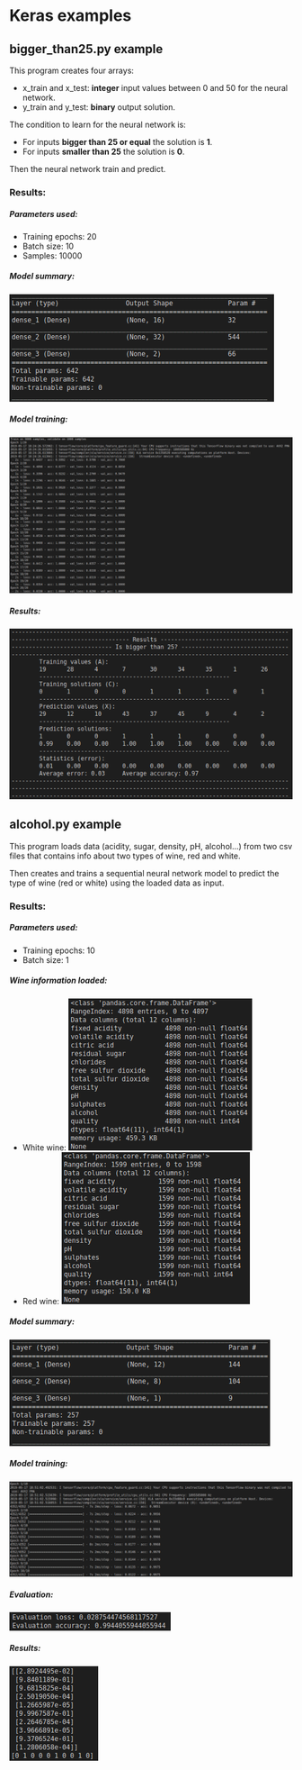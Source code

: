 # Keras examples
## bigger_than25.py example
This program creates four arrays:
- x_train and x_test: **integer** input values between 0 and 50 for the neural network.
- y_train and y_test: **binary** output solution.

The condition to learn for the neural network is: 
- For inputs **bigger than 25 or equal** the solution is **1**.
- For inputs **smaller than 25** the solution is **0**.

Then the neural network train and predict.

### Results:
##### Parameters used:
- Training epochs: 20
- Batch size: 10
- Samples: 10000

##### Model summary:

![Figure 1](https://github.com/AndresCasasola/python-keras/raw/master/resources/images/biggerthan25_model_summary.png "Figure 1")

##### Model training:

![Figure 2](https://github.com/AndresCasasola/python-keras/raw/master/resources/images/biggerthan25_training.png "Figure 2")

##### Results:

![Figure 3](https://github.com/AndresCasasola/python-keras/raw/master/resources/images/biggerthan25_results.png "Figure 3")

## alcohol.py example
This program loads data (acidity, sugar, density,  pH,  alcohol...) from two csv files that contains info about two types of wine, red and white.

Then creates and trains a sequential neural network model to predict the type of wine (red or white) using the loaded data as input.

### Results:
##### Parameters used:
- Training epochs: 10
- Batch size: 1

##### Wine information loaded:
- White wine:
![Figure 4](https://github.com/AndresCasasola/python-keras/raw/master/resources/images/alcohol_whiteinfo.png "Figure 4")
- Red wine:
![Figure 5](https://github.com/AndresCasasola/python-keras/raw/master/resources/images/alcohol_redinfo.png "Figure 5")

##### Model summary:

![Figure 6](https://github.com/AndresCasasola/python-keras/raw/master/resources/images/alcohol_model_summary.png "Figure 6")

##### Model training:

![Figure 7](https://github.com/AndresCasasola/python-keras/raw/master/resources/images/alcohol_training.png "Figure 7")

##### Evaluation:

![Figure 8](https://github.com/AndresCasasola/python-keras/raw/master/resources/images/alcohol_evaluation.png "Figure 8")

##### Results:

![Figure 9](https://github.com/AndresCasasola/python-keras/raw/master/resources/images/alcohol_results.png "Figure 9")


